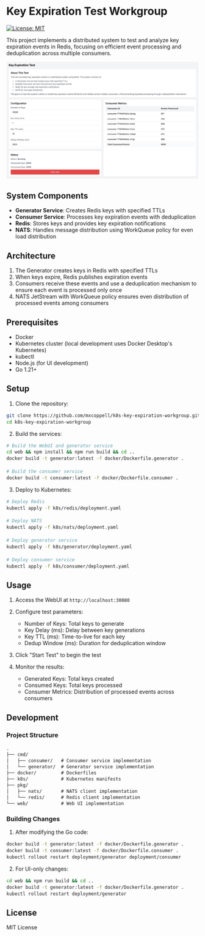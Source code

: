 # Key Expiration Test Workgroup

[![License: MIT](https://img.shields.io/badge/License-MIT-yellow.svg)](https://opensource.org/licenses/MIT)

This project implements a distributed system to test and analyze key expiration events in Redis, focusing on efficient event processing and deduplication across multiple consumers.

![Web UI](asset/test-ui.jpg)

## System Components

- **Generator Service**: Creates Redis keys with specified TTLs
- **Consumer Service**: Processes key expiration events with deduplication
- **Redis**: Stores keys and provides key expiration notifications
- **NATS**: Handles message distribution using WorkQueue policy for even load distribution

## Architecture

1. The Generator creates keys in Redis with specified TTLs
2. When keys expire, Redis publishes expiration events
3. Consumers receive these events and use a deduplication mechanism to ensure each event is processed only once
4. NATS JetStream with WorkQueue policy ensures even distribution of processed events among consumers

## Prerequisites

- Docker
- Kubernetes cluster (local development uses Docker Desktop's Kubernetes)
- kubectl
- Node.js (for UI development)
- Go 1.21+

## Setup

1. Clone the repository:
```bash
git clone https://github.com/mxcoppell/k8s-key-expiration-workgroup.git
cd k8s-key-expiration-workgroup
```

2. Build the services:
```bash
# Build the WebUI and generator service
cd web && npm install && npm run build && cd ..
docker build -t generator:latest -f docker/Dockerfile.generator .

# Build the consumer service
docker build -t consumer:latest -f docker/Dockerfile.consumer .
```

3. Deploy to Kubernetes:
```bash
# Deploy Redis
kubectl apply -f k8s/redis/deployment.yaml

# Deploy NATS
kubectl apply -f k8s/nats/deployment.yaml

# Deploy generator service
kubectl apply -f k8s/generator/deployment.yaml

# Deploy consumer service
kubectl apply -f k8s/consumer/deployment.yaml
```

## Usage

1. Access the WebUI at `http://localhost:30080`

2. Configure test parameters:
   - Number of Keys: Total keys to generate
   - Key Delay (ms): Delay between key generations
   - Key TTL (ms): Time-to-live for each key
   - Dedup Window (ms): Duration for deduplication window

3. Click "Start Test" to begin the test

4. Monitor the results:
   - Generated Keys: Total keys created
   - Consumed Keys: Total keys processed
   - Consumer Metrics: Distribution of processed events across consumers

## Development

### Project Structure

```
.
├── cmd/
│   ├── consumer/   # Consumer service implementation
│   └── generator/  # Generator service implementation
├── docker/         # Dockerfiles
├── k8s/            # Kubernetes manifests
├── pkg/
│   ├── nats/       # NATS client implementation
│   └── redis/      # Redis client implementation
└── web/            # Web UI implementation
```

### Building Changes

1. After modifying the Go code:
```bash
docker build -t generator:latest -f docker/Dockerfile.generator .
docker build -t consumer:latest -f docker/Dockerfile.consumer .
kubectl rollout restart deployment/generator deployment/consumer
```

2. For UI-only changes:
```bash
cd web && npm run build && cd ..
docker build -t generator:latest -f docker/Dockerfile.generator .
kubectl rollout restart deployment/generator
```

## License

MIT License 